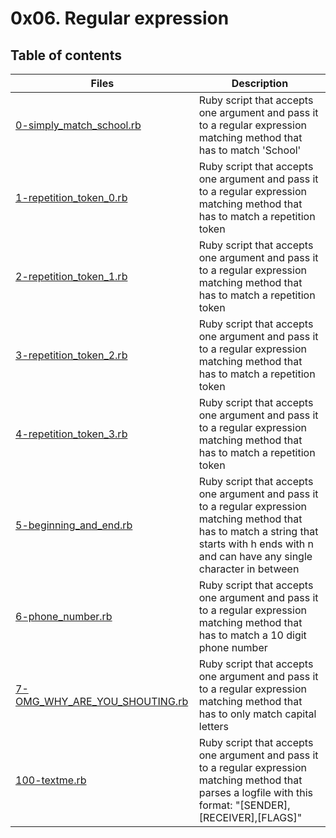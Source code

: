 # 0x06. Regular expression

## Table of contents

Files | Description
----- | -----------
[0-simply_match_school.rb](./0-simply_match_holberton.rb) |  Ruby script that accepts one argument and pass it to a regular expression matching method that has to match 'School'
[1-repetition_token_0.rb](./1-repetition_token_0.rb) | Ruby script that accepts one argument and pass it to a regular expression matching method that has to match a repetition token
[2-repetition_token_1.rb](./2-repetition_token_1.rb) | Ruby script that accepts one argument and pass it to a regular expression matching method that has to match a repetition token
[3-repetition_token_2.rb](./3-repetition_token_2.rb) | Ruby script that accepts one argument and pass it to a regular expression matching method that has to match a repetition token
[4-repetition_token_3.rb](./4-repetition_token_3.rb) | Ruby script that accepts one argument and pass it to a regular expression matching method that has to match a repetition token
[5-beginning_and_end.rb](./5-beginning_and_end.rb) | Ruby script that accepts one argument and pass it to a regular expression matching method that has to match a string that starts with h ends with n and can have any single character in between
[6-phone_number.rb](./6-phone_number.rb) | Ruby script that accepts one argument and pass it to a regular expression matching method that has to match a 10 digit phone number
[7-OMG_WHY_ARE_YOU_SHOUTING.rb](./7-OMG_WHY_ARE_YOU_SHOUTING.rb) | Ruby script that accepts one argument and pass it to a regular expression matching method that has to only match capital letters
[100-textme.rb](./100-textme.rb) | Ruby script that accepts one argument and pass it to a regular expression matching method that parses a logfile with this format: "[SENDER],[RECEIVER],[FLAGS]"
